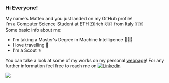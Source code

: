 ### Hi Everyone!
My name's Matteo and you just landed on my GitHub profile! <br />
I'm a Computer Science Student at ETH Zürich 🇨🇭 from Italy 🇮🇹 <br />
Some basic info about me:
- I'm taking a Master's Degree in Machine Intelligence 🧑🏻‍🎓
- I love travelling 🛫
- I'm a Scout ⚜️

You can take a look at some of my works on my personal [webpage](https://ilboglions.github.io/)!
For any further information feel free to reach me on [![Linkedin](https://img.shields.io/badge/LinkedIn-0077B5?style=for-the-badge&logo=linkedin&logoColor=white)](https://www.linkedin.com/in/matteoboglioni/)

![](https://komarev.com/ghpvc/?username=ilboglions&color=orange)


